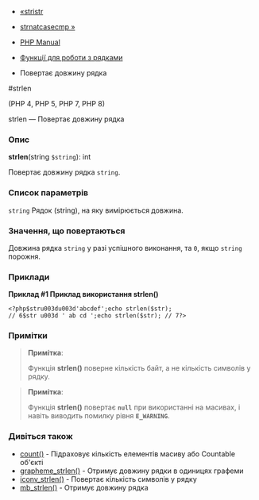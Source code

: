- [«stristr](function.stristr.md)
- [strnatcasecmp »](function.strnatcasecmp.md)

- [PHP Manual](index.md)
- [Функції для роботи з рядками](ref.strings.md)
- Повертає довжину рядка

#strlen

(PHP 4, PHP 5, PHP 7, PHP 8)

strlen — Повертає довжину рядка

### Опис

**strlen**(string `$string`): int

Повертає довжину рядка `string`.

### Список параметрів

`string`
Рядок (string), на яку вимірюється довжина.

### Значення, що повертаються

Довжина рядка `string` у разі успішного виконання, та `0`, якщо
`string` порожня.

### Приклади

**Приклад #1 Приклад використання **strlen()****

` <?php$stru003du003d'abcdef';echo strlen($str); // 6$str u003d ' ab cd ';echo strlen($str); // 7?> `

### Примітки

> **Примітка**:
>
> Функція **strlen()** поверне кількість байт, а не кількість символів у
> рядку.

> **Примітка**:
>
> Функція **strlen()** повертає **`null`** при використанні на
> масивах, і навіть виводить помилку рівня **`E_WARNING`**.

### Дивіться також

- [count()](function.count.md) - Підраховує кількість елементів
масиву або Countable об'єкті
- [grapheme_strlen()](function.grapheme-strlen.md) - Отримує довжину
рядки в одиницях графеми
- [iconv_strlen()](function.iconv-strlen.md) - Повертає кількість
символів у рядку
- [mb_strlen()](function.mb-strlen.md) - Отримує довжину рядка
